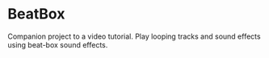 # BeatBox
Companion project to a video tutorial.  Play looping tracks and sound effects using beat-box sound effects.
